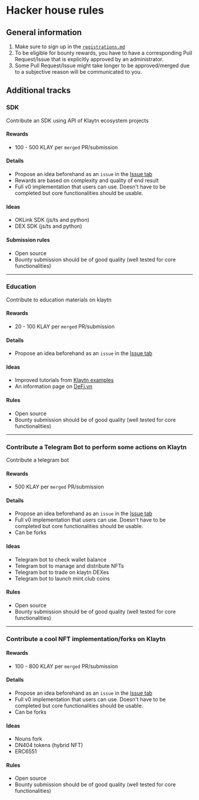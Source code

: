 # Hacker house rules

## General information
1. Make sure to sign up in the [`registrations.md`](/klaytn-hacker-house/on-site-sessions/gmvietnam-hackerhouse/registrations.md)
2. To be eligible for bounty rewards, you have to have a corresponding Pull Request/Issue that is explicitly approved by an administrator.
3. Some Pull Request/Issue might take longer to be approved/merged due to a subjective reason will be communicated to you.

## Additional tracks

### SDK
Contribute an SDK using API of Klaytn ecosystem projects

#### Rewards
- 100 - 500 KLAY per `merged` PR/submission

#### Details
- Propose an idea beforehand as an `issue` in the [Issue tab](https://github.com/klaytn/)
- Rewards are based on complexity and quality of end result
- Full v0 implementation that users can use. Doesn't have to be completed but core functionalities should be usable.

#### Ideas
- OKLink SDK (js/ts and python)
- DEX SDK (js/ts and python)

#### Submission rules
- Open source
- Bounty submission should be of good quality (well tested for core functionalities)

---

### Education

Contribute to education materials on klaytn

#### Rewards
- 20 - 100 KLAY per `merged` PR/submission

#### Details
- Propose an idea beforehand as an `issue` in the [Issue tab](https://github.com/klaytn/)

#### Ideas
- Improved tutorials from [Klaytn examples](https://github.com/klaytn/examples)
- An information page on [DeFi.vn](https://defi.vn)

#### Rules
- Open source
- Bounty submission should be of good quality (well tested for core functionalities)

---

### Contribute a Telegram Bot to perform some actions on Klaytn

Contribute a telegram bot

#### Rewards 
- 500 KLAY per `merged` PR/submission

#### Details
- Propose an idea beforehand as an `issue` in the [Issue tab](https://github.com/klaytn/)
- Full v0 implementation that users can use. Doesn't have to be completed but core functionalities should be usable.
- Can be forks

#### Ideas
- Telegram bot to check wallet balance
- Telegram bot to manage and distribute NFTs
- Telegram bot to trade on klaytn DEXes
- Telegram bot to launch mint.club coins

#### Rules
- Open source
- Bounty submission should be of good quality (well tested for core functionalities)

---

### Contribute a cool NFT implementation/forks on Klaytn

#### Rewards 
- 100 - 800 KLAY per `merged` PR/submission

#### Details
- Propose an idea beforehand as an `issue` in the [Issue tab](https://github.com/klaytn/)
- Full v0 implementation that users can use. Doesn't have to be completed but core functionalities should be usable.
- Can be forks

#### Ideas
- Nouns fork
- DN404 tokens (hybrid NFT)
- ERC6551

#### Rules
- Open source
- Bounty submission should be of good quality (well tested for core functionalities)

